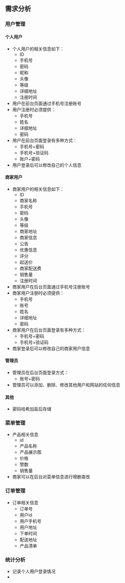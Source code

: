 ## 需求分析
### 用户管理
#### 个人用户
- 个人用户的相关信息如下：
	- ID
	- 手机号
	- 密码
	- 昵称
	- 头像
	- 等级
	- 详细地址
	- 注册时间
- 用户在前台页面通过手机号注册账号
- 用户注册时必须提供：
	- 手机号
	- 姓名
	- 详细地址
	- 密码
- 用户在前台页面登录有多种方式：
	- 手机号+密码
	- 手机号+验证码
	- 账户+密码
- 用户登录后可以修改自己的个人信息
#### 商家用户
- 商家用户的相关信息如下：
	- ID
	- 商家名称
	- 手机号
	- 密码
	- 头像
	- 等级
	- 商家地址
	- 商家信息
	- 公告
    - 优惠信息
    - 评分
    - 起送价
    - 商家配送费
	- 销售量
	- 注册时间
- 商家用户在后台页面通过手机号注册账号
- 商家用户注册时必须提供：
	- 手机号
	- 账号
	- 姓名
	- 详细地址
	- 密码
- 商家用户在后台页面登录有多种方式：
	- 手机号+密码
	- 手机号+验证码
- 商家登录后可以修改自己的商家用户信息
#### 管理员
- 管理员在后台页面登录方式：
	- 账号+密码
- 管理员可以添加、删除、修改其他用户和网站的任何信息
#### 其他
- 密码哈希加盐后存储

### 菜单管理
- 产品相关信息
	- id
	- 产品名称
	- 产品展示图
	- 价格
	- 赞数
	- 销售量
- 商家可以在后台对菜单信息进行增删查改
### 订单管理
- 订单相关信息
	- 订单号
	- 用户id
	- 用户手机号
	- 用户地址
	- 下单时间
	- 配送地址
	- 产品清单
### 统计分析
- 记录个人用户登录情况
- 

<!--stackedit_data:
eyJoaXN0b3J5IjpbLTE4NjExNzgxNjgsMTQyODYzMjU3MiwxMT
E0ODM2NzQxLC02NTk2Njg3MDksLTEzNjc3MzcyMTMsLTMyMTI1
Njc1NywtMTA3OTc2Mzk4NSwxMjY1MTk0ODU0LDE2NDIwNDM1MD
csLTE0NjM2NjgzNjgsLTczNjIxNzI1NiwtMTkwMTMxMTc4Niwz
NDc4MDk0NDYsLTU1NzM2MzU5XX0=
-->